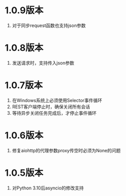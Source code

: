 # 1.0.9版本

1. 对于同步request函数也支持json参数

# 1.0.8版本

1. 发送请求时，支持传入json参数

# 1.0.7版本

1. 在Windows系统上必须使用Selector事件循环
2. REST客户端停止时，确保关闭所有会话
3. 等待异步关闭任务完成后，才停止事件循环

# 1.0.6版本

1. 修复aiohttp的代理参数proxy传空时必须为None的问题

# 1.0.5版本

1. 对Python 3.10后asyncio的修改支持
